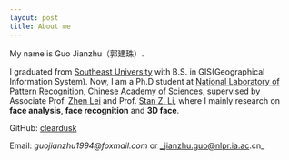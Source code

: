 ```yaml
---
layout: post
title: About me
---
```


My name is Guo Jianzhu（郭建珠）.

I graduated from [Southeast University](http://www.seu.edu.cn/) with B.S. in GIS(Geographical Information System).
Now, I am a Ph.D student at [National Laboratory of Pattern Recognition](http://www.nlpr.ia.ac.cn/nlpren/EN/volumn/home.shtml), [Chinese Academy of Sciences](http://english.cas.cn/), supervised by Associate Prof. [Zhen Lei](http://www.cbsr.ia.ac.cn/users/zlei/) and Prof. [Stan Z. Li](http://www.cbsr.ia.ac.cn/users/szli/), where I mainly research on **face analysis**, **face recognition** and **3D face**.

GitHub: [cleardusk](https://github.com/cleardusk)

Email: _guojianzhu1994@foxmail.com_ or _jianzhu.guo@nlpr.ia.ac.cn_